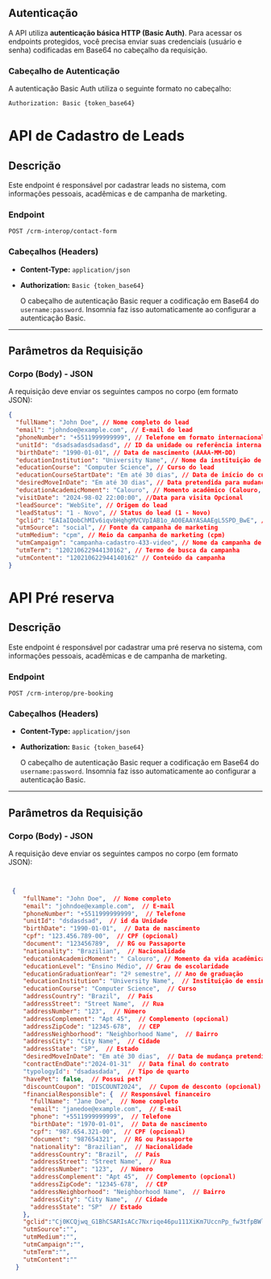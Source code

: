 ## Autenticação

A API utiliza **autenticação básica HTTP (Basic Auth)**. Para acessar os endpoints protegidos, você precisa enviar suas credenciais (usuário e senha) codificadas em Base64 no cabeçalho da requisição.

### Cabeçalho de Autenticação

A autenticação Basic Auth utiliza o seguinte formato no cabeçalho:

```bash
Authorization: Basic {token_base64}
```

# API de Cadastro de Leads

## Descrição

Este endpoint é responsável por cadastrar leads no sistema, com informações pessoais, acadêmicas e de campanha de marketing.

### Endpoint

`POST /crm-interop/contact-form`

### Cabeçalhos (Headers)

- **Content-Type:** `application/json`
- **Authorization:** `Basic {token_base64}`

  O cabeçalho de autenticação Basic requer a codificação em Base64 do `username:password`. Insomnia faz isso automaticamente ao configurar a autenticação Basic.

---

## Parâmetros da Requisição

### Corpo (Body) - JSON

A requisição deve enviar os seguintes campos no corpo (em formato JSON):

```json
{
  "fullName": "John Doe", // Nome completo do lead
  "email": "johndoe@example.com", // E-mail do lead
  "phoneNumber": "+5511999999999", // Telefone em formato internacional
  "unitId": "dsadsadasdsadasd", // ID da unidade ou referência interna
  "birthDate": "1990-01-01", // Data de nascimento (AAAA-MM-DD)
  "educationInstitution": "University Name", // Nome da instituição de ensino
  "educationCourse": "Computer Science", // Curso do lead
  "educationCourseStartDate": "Em até 30 dias", // Data de início do curso
  "desiredMoveInDate": "Em até 30 dias", // Data pretendida para mudança (opcional)
  "educationAcademicMoment": "Calouro", // Momento acadêmico (Calouro, Veterano, etc.)
  "visitDate": "2024-98-02 22:00:00", //Data para visita Opcional
  "leadSource": "WebSite", // Origem do lead
  "leadStatus": "1 - Novo", // Status do lead (1 - Novo)
  "gclid": "EAIaIQobChMIv6iqvbHqhgMVCVpIAB1o_AO0EAAYASAAEgL5SPD_BwE", // Google Click ID
  "utmSource": "social", // Fonte da campanha de marketing
  "utmMedium": "cpm", // Meio da campanha de marketing (cpm)
  "utmCampaign": "campanha-cadastro-433-video", // Nome da campanha de marketing
  "utmTerm": "120210622944130162", // Termo de busca da campanha
  "utmContent": "120210622944140162" // Conteúdo da campanha
}
```

# API Pré reserva

## Descrição

Este endpoint é responsável por cadastrar uma pré reserva no sistema, com informações pessoais, acadêmicas e de campanha de marketing.

### Endpoint

`POST /crm-interop/pre-booking`

### Cabeçalhos (Headers)

- **Content-Type:** `application/json`
- **Authorization:** `Basic {token_base64}`

  O cabeçalho de autenticação Basic requer a codificação em Base64 do `username:password`. Insomnia faz isso automaticamente ao configurar a autenticação Basic.

---

## Parâmetros da Requisição

### Corpo (Body) - JSON

A requisição deve enviar os seguintes campos no corpo (em formato JSON):

```json


 {
    "fullName": "John Doe",  // Nome completo
    "email": "johndoe@example.com",  // E-mail
    "phoneNumber": "+5511999999999",  // Telefone
    "unitId": "dsdasdsad",  // id da Unidade
    "birthDate": "1990-01-01",  // Data de nascimento
    "cpf": "123.456.789-00",  // CPF (opcional)
    "document": "123456789",  // RG ou Passaporte
    "nationality": "Brazilian",  // Nacionalidade
    "educationAcademicMoment": " Calouro", // Momento da vida acadêmica
    "educationLevel": "Ensino Médio", // Grau de escolaridade
    "educationGraduationYear": "2º semestre", // Ano de graduação
    "educationInstitution": "University Name",  // Instituição de ensino
    "educationCourse": "Computer Science",  // Curso
    "addressCountry": "Brazil",  // País
    "addressStreet": "Street Name",  // Rua
    "addressNumber": "123",  // Número
    "addressComplement": "Apt 45",  // Complemento (opcional)
    "addressZipCode": "12345-678",  // CEP
    "addressNeighborhood": "Neighborhood Name",  // Bairro
    "addressCity": "City Name",  // Cidade
    "addressState": "SP",  // Estado
    "desiredMoveInDate": "Em até 30 dias",  // Data de mudança pretendida (opcional)
    "contractEndDate":"2024-01-31"  // Data final do contrato
    "typologyId": "dsadasdada",  // Tipo de quarto
    "havePet": false,  // Possui pet?
    "discountCoupon": "DISCOUNT2024",  // Cupom de desconto (opcional)
    "financialResponsible": {  // Responsável financeiro
      "fullName": "Jane Doe",  // Nome completo
      "email": "janedoe@example.com",  // E-mail
      "phone": "+5511999999999",  // Telefone
      "birthDate": "1970-01-01",  // Data de nascimento
      "cpf": "987.654.321-00",  // CPF (opcional)
      "document": "987654321",  // RG ou Passaporte
      "nationality": "Brazilian",  // Nacionalidade
      "addressCountry": "Brazil",  // País
      "addressStreet": "Street Name",  // Rua
      "addressNumber": "123",  // Número
      "addressComplement": "Apt 45",  // Complemento (opcional)
      "addressZipCode": "12345-678",  // CEP
      "addressNeighborhood": "Neighborhood Name",  // Bairro
      "addressCity": "City Name",  // Cidade
      "addressState": "SP"  // Estado
    },
	"gclid":"Cj0KCQjwq_G1BhCSARIsACc7Nxriqe46pu111XiKm7UccnPp_fw3tfpBWl-WDlbAmlbadmW-7kLkL2oaAnjjEALw_wcB",
	"utmSource":"",
	"utmMedium":"",
	"utmCampaign":"",
	"utmTerm":"",
	"utmContent":""
  }
```
